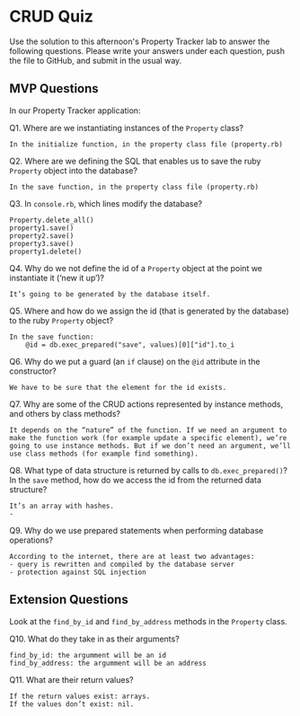 # CRUD Quiz

Use the solution to this afternoon's Property Tracker lab to answer the following questions. Please write your answers under each question, push the file to GitHub, and submit in the usual way.

## MVP Questions

In our Property Tracker application:

Q1. Where are we instantiating instances of the `Property` class?

    In the initialize function, in the property class file (property.rb)

Q2. Where are we defining the SQL that enables us to save the ruby `Property` object into the database?

    In the save function, in the property class file (property.rb)

Q3. In `console.rb`, which lines modify the database?

    Property.delete_all()
    property1.save()
    property2.save()
    property3.save()
    property1.delete()


Q4. Why do we not define the id of a `Property` object at the point we instantiate it (‘new it up’)?

    It’s going to be generated by the database itself.

Q5. Where and how do we assign the id (that is generated by the database) to the ruby `Property` object?

    In the save function:
        @id = db.exec_prepared("save", values)[0]["id"].to_i

Q6. Why do we put a guard (an `if` clause) on the `@id` attribute in the constructor?

    We have to be sure that the element for the id exists. 

Q7. Why are some of the CRUD actions represented by instance methods, and others by class methods?

    It depends on the “nature” of the function. If we need an argument to make the function work (for example update a specific element), we’re going to use instance methods. But if we don’t need an argument, we’ll use class methods (for example find something).

Q8. What type of data structure is returned by calls to `db.exec_prepared()`? In the `save` method, how do we access the id from the returned data structure?
    
    It’s an array with hashes.
    -
    
Q9. Why do we use prepared statements when performing database operations?

    According to the internet, there are at least two advantages:
    - query is rewritten and compiled by the database server
    - protection against SQL injection

## Extension Questions

Look at the `find_by_id` and `find_by_address` methods in the `Property` class.

Q10. What do they take in as their arguments?

    find_by_id: the argumment will be an id
    find_by_address: the argumment will be an address

Q11. What are their return values?

    If the return values exist: arrays.
    If the values don’t exist: nil.
